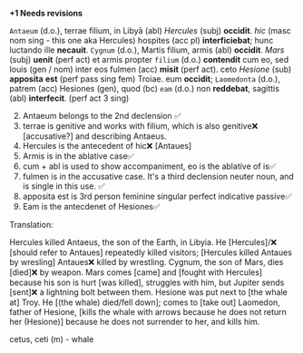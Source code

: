 **+1 Needs revisions**

`Antaeum` (d.o.), terrae filium, in Libyā (abl) *Hercules* (subj) **occidit**. *hic* (masc nom sing - this one aka Hercules) hospites (acc pl) **interficiebat**; hunc luctando ille **necauit**. `Cygnum` (d.o.), Martis filium, armis (abl) **occidit**. *Mars* (subj) **uenit** (perf act) et armis propter `filium` (d.o.) **contendit** cum eo, sed Iouis (gen / nom) inter eos fulmen (acc) **misit** (perf act). ceto *Hesione* (sub) **apposita** **est** (perf pass sing fem) Troiae. eum **occidit**; `Laomedonta` (d.o.), patrem (acc) Hesiones (gen), quod (bc) `eam` (d.o.) non **reddebat**, sagittis (abl) **interfecit**. (perf act 3 sing)

2. Antaeum belongs to the 2nd declension ✅
3. terrae is genitive and works with filium, which is also genitive❌ [accusative?] and describing Antaeus. 
4. Hercules is the antecedent of hic❌ [Antaues]
5. Armis is in the ablative case✅
6. cum + abl is used to show accompaniment, eo is the ablative of is✅
7. fulmen is in the accusative case. It's a third declension neuter noun, and is single in this use. ✅
8. apposita est is 3rd person feminine singular perfect indicative passive✅
9. Eam is the antecdenet of Hesiones✅


Translation:


Hercules killed Antaeus, the son of the Earth, in Libyia. He [Hercules]/❌ [should refer to Antaues] repeatedly killed visitors; [Hercules killed Antaues by wresling] Antaues❌ killed by wrestling. Cygnum, the son of Mars, dies [died]❌ by weapon. Mars comes [came] and [fought with Hercules] because his son is hurt [was killed], struggles with him, but Jupiter sends [sent]❌ a lightning bolt between them. Hesione was put next to [the whale at] Troy. He [(the whale) died/fell down]; comes to [take out] Laomedon, father of Hesione, [kills the whale with arrows because he does not return her (Hesione)] because he does not surrender to her, and kills him. 



cetus, ceti (m) - whale
